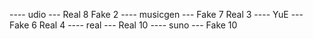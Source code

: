 ---- udio ---
Real 8
Fake 2
---- musicgen ---
Fake 7
Real 3
---- YuE ---
Fake 6
Real 4
---- real ---
Real 10
---- suno ---
Fake 10